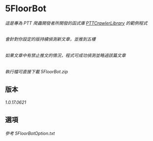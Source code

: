 # 5FloorBot

###### 這是專為 PTT 爬蟲開發者所開發的函式庫 [PTTCrawlerLibrary](https://github.com/Truth0906/PTTCrawlerLibrary) 的範例程式
###### 會針對你設定的版持續偵測新文章，並推到五樓
###### 如果文章中有禁止推文的情況，程式可成功偵測並略過該篇文章

###### 執行檔可直接下載 5FloorBot.zip

版本
-------------------
###### 1.0.17.0621

選項
-------------------
###### 參考 5FloorBotOption.txt
